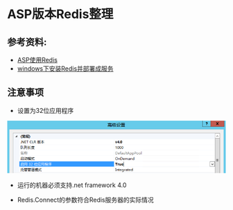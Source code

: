 # ASP版本Redis整理

## 参考资料:

* [ASP使用Redis](https://www.jiezhe.net/post/51.html)
* [windows下安装Redis并部署成服务](https://blog.csdn.net/liangxw1/article/details/82864581)

## 注意事项

* 设置为32位应用程序

<img src="src/1.png" />

* 运行的机器必须支持.net framework 4.0

* Redis.Connect的参数符合Redis服务器的实际情况
